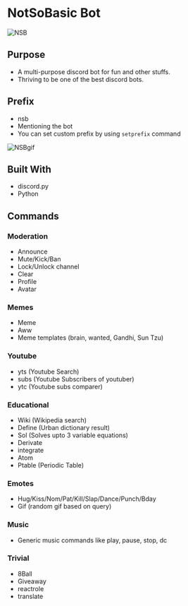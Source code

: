 # NotSoBasic Bot

<!-- <img src="http://imgur.com/gallery/4QgqNiB" width=300 height=500 alt=NSB> -->
![NSB](https://i.imgur.com/ocbBPsj.png)

## Purpose

- A multi-purpose discord bot for fun and other stuffs.
- Thriving to be one of the best discord bots.

## Prefix

- nsb
- Mentioning the bot
- You can set custom prefix by using ```setprefix``` command

![NSBgif](https://i.imgur.com/IoYNPp5.gif)

## Built With

- discord.py
- Python

## Commands

### Moderation

- Announce
- Mute/Kick/Ban
- Lock/Unlock channel
- Clear
- Profile
- Avatar

### Memes

- Meme
- Aww
- Meme templates (brain, wanted, Gandhi, Sun Tzu)

### Youtube

- yts (Youtube Search)
- subs (Youtube Subscribers of youtuber)
- ytc (Youtube subs comparer)

### Educational

- Wiki (Wikipedia search)
- Define (Urban dictionary result)
- Sol (Solves upto 3 variable equations)
- Derivate
- integrate
- Atom
- Ptable (Periodic Table)

### Emotes

- Hug/Kiss/Nom/Pat/Kill/Slap/Dance/Punch/Bday
- Gif (random gif based on query)

### Music

- Generic music commands like play, pause, stop, dc

### Trivial

- 8Ball
- Giveaway
- reactrole
- translate
